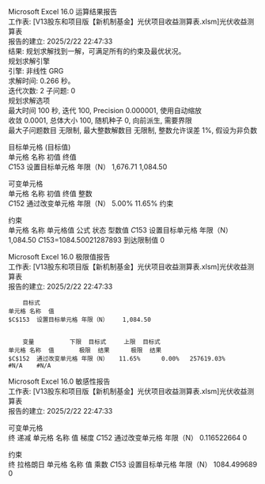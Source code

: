Microsoft Excel 16.0 运算结果报告						
工作表: [V13股东和项目版【新机制基金】光伏项目收益测算表.xlsm]光伏收益测算表						
报告的建立: 2025/2/22 22:47:33						
结果: 规划求解找到一解，可满足所有的约束及最优状况。						
规划求解引擎						
	引擎: 非线性 GRG					
	求解时间: 0.266 秒。					
	迭代次数: 2 子问题: 0					
规划求解选项						
	最大时间 100 秒,  迭代 100, Precision 0.000001, 使用自动缩放					
	 收敛 0.0001, 总体大小 100, 随机种子 0, 向前派生, 需要界限					
	最大子问题数目 无限制, 最大整数解数目 无限制, 整数允许误差 1%, 假设为非负数					
						
目标单元格 (目标值)						
	单元格	名称	初值	终值		
	$C$153	设置目标单元格 年限（N）	 1,676.71 	 1,084.50 		
						
						
可变单元格						
	单元格	名称	初值	终值	整数	
	$C$152	通过改变单元格 年限（N）	5.00%	11.65%	约束	
						
						
约束						
	单元格	名称	单元格值	公式	状态	型数值
	$C$153	设置目标单元格 年限（N）	 1,084.50 	$C$153=1084.50021287893	到达限制值	0

Microsoft Excel 16.0 极限值报告									
工作表: [V13股东和项目版【新机制基金】光伏项目收益测算表.xlsm]光伏收益测算表									
报告的建立: 2025/2/22 22:47:33									
									
									
		目标式							
	单元格	名称	值						
	$C$153	设置目标单元格 年限（N）	 1,084.50 						
									
									
		变量			下限	目标式		上限	目标式
	单元格	名称	值		极限	结果		极限	结果
	$C$152	通过改变单元格 年限（N）	11.65%		0.00%	257619.03%		#N/A	#N/A

Microsoft Excel 16.0 敏感性报告				
工作表: [V13股东和项目版【新机制基金】光伏项目收益测算表.xlsm]光伏收益测算表				
报告的建立: 2025/2/22 22:47:33				
				
				
可变单元格				
			终	递减
	单元格	名称	值	梯度
	$C$152	通过改变单元格 年限（N）	0.116522664	0
				
约束				
			终	拉格朗日
	单元格	名称	值	乘数
	$C$153	设置目标单元格 年限（N）	1084.499689	0
